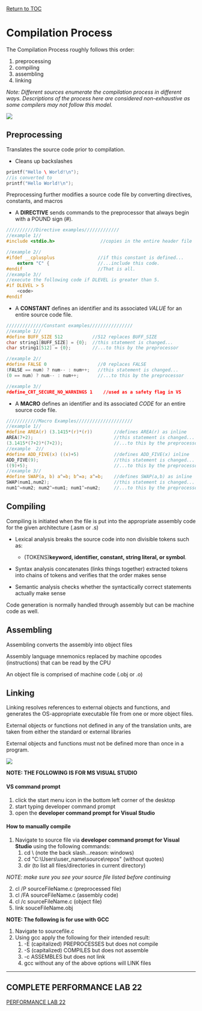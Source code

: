 <a href="https://github.com/CyberTrainingUSAF/05-C-Programming/blob/master/00-Table-of-Contents.md" rel="Return to TOC"> Return to TOC </a>

# Compilation Process

The Compilation Process roughly follows this order:

1. preprocessing
2. compiling
3. assembling
4. linking

*Note: Different sources enumerate the compilation process in different ways. Descriptions of the process here are considered non-exhaustive as some compilers may not follow this model.*

![](/assets/compilationProcess.png)

## Preprocessing

 Translates the source code prior to compilation.

* Cleans up backslashes

```c
printf("Hello \ World!\n");    
//is converted to    
printf("Hello World!\n");
```

Preprocessing further modifies a source code file by converting directives, constants, and macros

* A **DIRECTIVE** sends commands to the preprocessor that always begin with a POUND sign (#).

```c
///////////Directive examples/////////////
//example 1//
#include <stdio.h>                 //copies in the entire header file

//example 2//
#ifdef __cplusplus                //if this constant is defined...
    extern "C" {                  //...include this code.
#endif                            //That is all.
//example 3//
//execute the following code if DLEVEL is greater than 5.
#if DLEVEL > 5 
    <code>
#endif
```

* A **CONSTANT** defines an identifier and its associated *VALUE* for an entire source code file.

```c
//////////////Constant examples////////////////
//example 1//
#define BUFF_SIZE 512           //512 replaces BUFF_SIZE
char string1[BUFF_SIZE] = {0};  //this statement is changed...
char string1[512] = {0};        //...to this by the preprocessor

//example 2//
#define FALSE 0                   //0 replaces FALSE
(FALSE == num) ? num-- : num++;   //this statement is changed...
(0 == num) ? num-- : num++;       //...to this by the preprocessor

//example 3//
#define_CRT_SECURE_NO_WARNINGS 1    //used as a safety flag in VS
```

* A **MACRO** defines an identifier and its associated *CODE* for an entire source code file.

```c
////////////Macro Examples/////////////////////
//example 1//
#define AREA(r) (3.1415*(r)*(r))        //defines AREA(r) as inline
AREA(7+2);                              //this statement is changed...
(3.1415*(7+2)*(7+2));                   //...to this by the preprocessor
//example  2//
#define ADD_FIVE(x) ((x)+5)             //defines ADD_FIVE(x) inline
ADD_FIVE(9);                            //this statement is changed...
((9)+5);                                //...to this by the preprocessor
//example 3//
#define SWAP(a, b) a^=b; b^=a; a^=b;    //defines SWAP(a,b) as inline
SWAP(num1,num2);                        //this statement is changed...
num1^=num2; num2^=num1; num1^=num2;     //...to this by the preprocessor
```


## Compiling
Compiling is initiated when the file is put into the appropriate assembly code for the given architecture (.asm or .s)

* Lexical analysis breaks the source code into non divisible tokens such as:
    * (TOKENS)**keyword, identifier, constant, string literal, or symbol**.

* Syntax analysis concatenates (links things together) extracted tokens into chains of tokens and verifies that the order makes sense

* Semantic analysis checks whether the syntactically correct statements actually make sense

Code generation is normally handled through assembly but can be machine code as well.

## Assembling 
Assembling converts the assembly into object files

Assembly language mnemonics replaced by machine opcodes (instructions) that can be read by the CPU

An object file is comprised of machine code (.obj or .o)

## Linking 
Linking resolves references to external objects and functions, and generates the OS-appropriate executable file from one or more object files.

External objects or functions not defined in any of the translation units, are taken from either the standard or external libraries

External objects and functions must not be defined more than once in a program.

![](/assets/import.png)

**NOTE: THE FOLLOWING IS FOR MS VISUAL STUDIO**

#### VS command prompt
1. click the start menu icon in the bottom left corner of the desktop
2. start typing developer command prompt
3. open the **developer command prompt for Visual Studio**

#### How to manually compile
1. Navigate to source file via **developer command prompt for Visual Studio** using the following commands:
    1. cd \ (note the back slash...reason: windows)
    2. cd "C:\Users\user_name\source\repos" (without quotes)
    3. dir (to list all files/directories in current directory)

*NOTE: make sure you see your source file listed before continuing*

2. cl /P sourceFileName.c (preprocessed file)
3. cl /FA sourceFileName.c (assembly code)
4. cl /c sourceFileName.c (object file)
5. link souceFileName.obj

**NOTE: The following is for use with GCC**
1. Navigate to sourcefile.c
2. Using gcc apply the following for their intended result:
    1. -E (capitalized) PREPROCESSES but does not compile 
    2. -S (capitalized) COMPILES but does not assemble
    3. -c ASSEMBLES but does not link
    4. gcc without any of the above options will LINK files

---

## COMPLETE PERFORMANCE LAB 22

<a href="https://github.com/CyberTrainingUSAF/05-C-Programming/blob/master/09_C_compiler/performance_labs/Lab22.md" rel="PERFORMANCE LAB 22"> PERFORMANCE LAB 22 </a>
